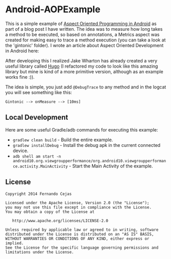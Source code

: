 Android-AOPExample
==================

This is a simple example of [Aspect Oriented Programming in Android](http://fernandocejas.com/2014/08/03/aspect-oriented-programming-in-android/) as part of a blog post I have written.
The idea was to measure how long takes a method to be executed, so based on annotations, a Metrics aspect was created for making easy to trace a method execution (you can take a look at the 'gintonic' folder).
I wrote an article about Aspect Oriented Development in Android here:

After developing this I realized Jake Wharton has already created a very useful library called [Hugo](https://github.com/JakeWharton/hugo) (I refactored my code to look like this amazing library but mine is kind of a more primitive version, although as an example works fine :)).

The idea is simple, you just add `@DebugTrace` to any method and in the logcat you will see something like this:

```
Gintonic --> onMeasure --> [10ms]
```


Local Development
-----------------

Here are some useful Gradle/adb commands for executing this example:

 * `gradlew clean build` - Build the entire example.
 * `gradlew installDebug` - Install the debug apk in the current connected device.
 * `adb shell am start -n android10.org.viewgroupperformance/org.android10.viewgroupperformance.activity.MainActivity` - Start the Main Activity of the example.


License
--------

    Copyright 2014 Fernando Cejas

    Licensed under the Apache License, Version 2.0 (the "License");
    you may not use this file except in compliance with the License.
    You may obtain a copy of the License at

       http://www.apache.org/licenses/LICENSE-2.0

    Unless required by applicable law or agreed to in writing, software
    distributed under the License is distributed on an "AS IS" BASIS,
    WITHOUT WARRANTIES OR CONDITIONS OF ANY KIND, either express or implied.
    See the License for the specific language governing permissions and
    limitations under the License.
